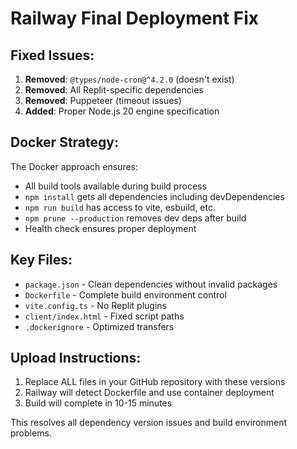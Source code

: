 # Railway Final Deployment Fix

## Fixed Issues:
1. **Removed**: `@types/node-cron@^4.2.0` (doesn't exist)
2. **Removed**: All Replit-specific dependencies 
3. **Removed**: Puppeteer (timeout issues)
4. **Added**: Proper Node.js 20 engine specification

## Docker Strategy:
The Docker approach ensures:
- All build tools available during build process
- `npm install` gets all dependencies including devDependencies
- `npm run build` has access to vite, esbuild, etc.
- `npm prune --production` removes dev deps after build
- Health check ensures proper deployment

## Key Files:
- `package.json` - Clean dependencies without invalid packages
- `Dockerfile` - Complete build environment control
- `vite.config.ts` - No Replit plugins
- `client/index.html` - Fixed script paths
- `.dockerignore` - Optimized transfers

## Upload Instructions:
1. Replace ALL files in your GitHub repository with these versions
2. Railway will detect Dockerfile and use container deployment
3. Build will complete in 10-15 minutes

This resolves all dependency version issues and build environment problems.